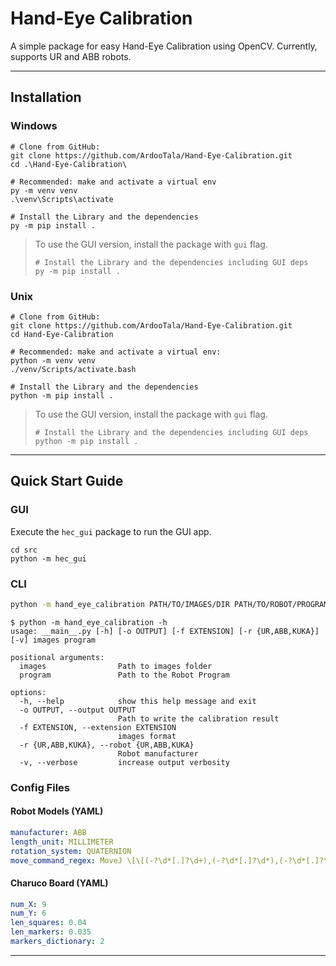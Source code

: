 # Hand-Eye Calibration

A simple package for easy Hand-Eye Calibration using OpenCV. Currently, supports UR and ABB robots.

---

## Installation

### Windows

```
# Clone from GitHub:
git clone https://github.com/ArdooTala/Hand-Eye-Calibration.git
cd .\Hand-Eye-Calibration\

# Recommended: make and activate a virtual env
py -m venv venv
.\venv\Scripts\activate

# Install the Library and the dependencies
py -m pip install .
```

> To use the GUI version, install the package with `gui` flag.
> ```shell
> # Install the Library and the dependencies including GUI deps
> py -m pip install .
> ```

### Unix

```shell
# Clone from GitHub:
git clone https://github.com/ArdooTala/Hand-Eye-Calibration.git
cd Hand-Eye-Calibration

# Recommended: make and activate a virtual env:
python -m venv venv
./venv/Scripts/activate.bash

# Install the Library and the dependencies
python -m pip install .
```

> To use the GUI version, install the package with `gui` flag.
> ```shell
> # Install the Library and the dependencies including GUI deps
> python -m pip install .
> ```

---

## Quick Start Guide

### GUI

Execute the `hec_gui` package to run the GUI app.

```shell
cd src
python -m hec_gui
```

### CLI

```sh
python -m hand_eye_calibration PATH/TO/IMAGES/DIR PATH/TO/ROBOT/PROGRAM
```

```shell
$ python -m hand_eye_calibration -h                                                                 
usage: __main__.py [-h] [-o OUTPUT] [-f EXTENSION] [-r {UR,ABB,KUKA}] [-v] images program

positional arguments:
  images                Path to images folder
  program               Path to the Robot Program

options:
  -h, --help            show this help message and exit
  -o OUTPUT, --output OUTPUT
                        Path to write the calibration result
  -f EXTENSION, --extension EXTENSION
                        images format
  -r {UR,ABB,KUKA}, --robot {UR,ABB,KUKA}
                        Robot manufacturer
  -v, --verbose         increase output verbosity
```

### Config Files

#### Robot Models (YAML)

```yaml
manufacturer: ABB
length_unit: MILLIMETER
rotation_system: QUATERNION
move_command_regex: MoveJ \[\[(-?\d*[.]?\d+),(-?\d*[.]?\d*),(-?\d*[.]?\d*)\],\[(-?\d*[.]?\d*),(-?\d*[.]?\d*),(-?\d*[.]?\d*),(-?\d*[.]?\d*)\],.*?;
```

#### Charuco Board (YAML)

```yaml
num_X: 9
num_Y: 6
len_squares: 0.04
len_markers: 0.035
markers_dictionary: 2
```

---
